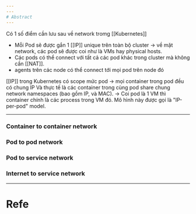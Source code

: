```yaml
---
---
# Abstract
---
```

Có 1 số điểm cần lưu sau về network tromg [[Kubernetes]]
- Mỗi Pod sẽ được gắn 1 [[IP]] unique trên toàn bộ cluster -> về mặt network, các pod sẽ được coi như là VMs hay physical hosts.
- Các pods có thể connect với tất cả các pod khác trong cluster mà không cần [[NAT]].
- agents trên các node có thể connect tới mọi pod trên node đó

[[IP]] trong Kubernetes có scope mức pod -> mọi container trong pod đều có chung IP  Và thực tế là các container trong cùng pod share chung network namespaces (bao gồm IP, và MAC). -> Coi pod là 1 VM thì container chính là các process trong VM đó. Mô hình này được gọi là "IP-per-pod" model.


---

### Container to container network
### Pod to pod network
### Pod to service network
### Internet to service network

---
# Refe